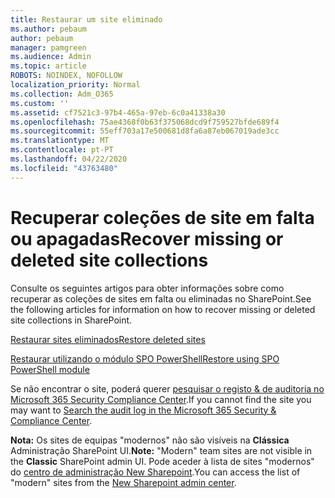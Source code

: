 ```yaml
---
title: Restaurar um site eliminado
ms.author: pebaum
author: pebaum
manager: pamgreen
ms.audience: Admin
ms.topic: article
ROBOTS: NOINDEX, NOFOLLOW
localization_priority: Normal
ms.collection: Adm_O365
ms.custom: ''
ms.assetid: cf7521c3-97b4-465a-97eb-6c0a41338a30
ms.openlocfilehash: 75ae4368f0b63f375068dcd9f759527bfde689f4
ms.sourcegitcommit: 55eff703a17e500681d8fa6a87eb067019ade3cc
ms.translationtype: MT
ms.contentlocale: pt-PT
ms.lasthandoff: 04/22/2020
ms.locfileid: "43763480"
---
```

# <a name="recover-missing-or-deleted-site-collections"></a><span data-ttu-id="f2a26-102">Recuperar coleções de site em falta ou apagadas</span><span class="sxs-lookup"><span data-stu-id="f2a26-102">Recover missing or deleted site collections</span></span>

<span data-ttu-id="f2a26-103">Consulte os seguintes artigos para obter informações sobre como recuperar as coleções de sites em falta ou eliminadas no SharePoint.</span><span class="sxs-lookup"><span data-stu-id="f2a26-103">See the following articles for information on how to recover missing or deleted site collections in SharePoint.</span></span>

[<span data-ttu-id="f2a26-104">Restaurar sites eliminados</span><span class="sxs-lookup"><span data-stu-id="f2a26-104">Restore deleted sites</span></span>](https://docs.microsoft.com/sharepoint/restore-deleted-site-collection)

[<span data-ttu-id="f2a26-105">Restaurar utilizando o módulo SPO PowerShell</span><span class="sxs-lookup"><span data-stu-id="f2a26-105">Restore using SPO PowerShell module</span></span>](https://support.office.com/article/Introduction-to-the-SharePoint-Online-Management-Shell-C16941C3-19B4-4710-8056-34C034493429)

<span data-ttu-id="f2a26-106">Se não encontrar o site, poderá querer [pesquisar o registo &amp; de auditoria no Microsoft 365 Security Compliance Center](https://docs.microsoft.com/office365/securitycompliance/search-the-audit-log-in-security-and-compliance).</span><span class="sxs-lookup"><span data-stu-id="f2a26-106">If you cannot find the site you may want to [Search the audit log in the Microsoft 365 Security &amp; Compliance Center](https://docs.microsoft.com/office365/securitycompliance/search-the-audit-log-in-security-and-compliance).</span></span>

<span data-ttu-id="f2a26-107">**Nota:** Os sites de equipas "modernos" não são visíveis na **Clássica** Administração SharePoint UI.</span><span class="sxs-lookup"><span data-stu-id="f2a26-107">**Note:** "Modern" team sites are not visible in the **Classic** SharePoint admin UI.</span></span> <span data-ttu-id="f2a26-108">Pode aceder à lista de sites "modernos" do [centro de administração New Sharepoint](https://docs.microsoft.com/sharepoint/get-started-new-admin-center).</span><span class="sxs-lookup"><span data-stu-id="f2a26-108">You can access the list of "modern" sites from the [New Sharepoint admin center](https://docs.microsoft.com/sharepoint/get-started-new-admin-center).</span></span>


